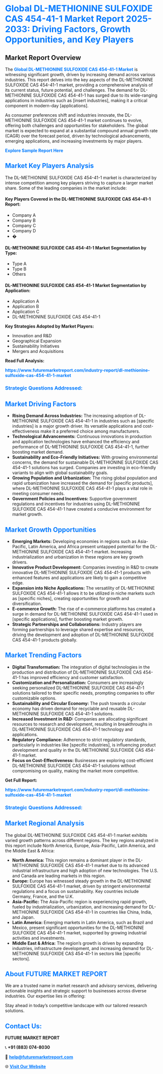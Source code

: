 <h1 style="color: #007BFF;">Global DL-METHIONINE SULFOXIDE CAS 454-41-1 Market Report 2025-2033: Driving Factors, Growth Opportunities, and Key Players</h1>

<section id="overview">
<h2>Market Report Overview</h2>
<p>The <a href="https://www.futuremarketreport.com/industry-report/dl-methionine-sulfoxide-cas-454-41-1-market" style="color: #007BFF; text-decoration: none;"><strong>Global DL-METHIONINE SULFOXIDE CAS 454-41-1 Market</strong></a> is witnessing significant growth, driven by increasing demand across various industries. This report delves into the key aspects of the DL-METHIONINE SULFOXIDE CAS 454-41-1 market, providing a comprehensive analysis of its current status, future potential, and challenges. The demand for DL-METHIONINE SULFOXIDE CAS 454-41-1 has surged due to its wide-ranging applications in industries such as [insert industries], making it a critical component in modern-day [applications].</p>
<p>As consumer preferences shift and industries innovate, the DL-METHIONINE SULFOXIDE CAS 454-41-1 market continues to evolve, offering both challenges and opportunities for stakeholders. The global market is expected to expand at a substantial compound annual growth rate (CAGR) over the forecast period, driven by technological advancements, emerging applications, and increasing investments by major players.</p>
</section>

<section id="overview">
<p><a href="https://www.futuremarketreport.com/request-sample/reportId=111977" style="color: #007BFF; text-decoration: none;"><strong>Explore Sample Report Here</strong></a></p>
</section>

<section id="key-players">
<h2 style="color: #007BFF;">Market Key Players Analysis</h2>
<p>The DL-METHIONINE SULFOXIDE CAS 454-41-1 market is characterized by intense competition among key players striving to capture a larger market share. Some of the leading companies in the market include:</p>
<h4>Key Players Covered in the DL-METHIONINE SULFOXIDE CAS 454-41-1 Report:</h4>
<ul><li>Company A</li><li>Company B</li><li>Company C</li><li>Company D</li><li>�</li></ul>
<h4>DL-METHIONINE SULFOXIDE CAS 454-41-1 Market Segmentation by Type:</h4>
<ul><li>Type A</li><li>Type B</li><li>Others</li></ul>

<h4>DL-METHIONINE SULFOXIDE CAS 454-41-1 Market Segmentation by Application:</h4>
<ul><li>Application A</li><li>Application B</li><li>Application C</li><li>DL-METHIONINE SULFOXIDE CAS 454-41-1</li></ul>
<p><strong>Key Strategies Adopted by Market Players:</strong></p>
<ul>
<li>Innovation and R&D</li>
<li>Geographical Expansion</li>
<li>Sustainability Initiatives</li>
<li>Mergers and Acquisitions</li>
</ul>
</section>

<section>
<p><strong>Read Full Analysis: </strong></p><a href="https://www.futuremarketreport.com/industry-report/dl-methionine-sulfoxide-cas-454-41-1-market" style="color: #007BFF; text-decoration: none;"><strong>https://www.futuremarketreport.com/industry-report/dl-methionine-sulfoxide-cas-454-41-1-market</strong></a>
<h3 style="color: #007BFF;">Strategic Questions Addressed:</h3>
</section>

<section id="driving-factors">
<h2 style="color: #007BFF;">Market Driving Factors</h2>
<ul>
<li><strong>Rising Demand Across Industries:</strong> The increasing adoption of DL-METHIONINE SULFOXIDE CAS 454-41-1 in industries such as [specific industries] is a major growth driver. Its versatile applications and cost-effectiveness make it a preferred choice among manufacturers.</li>
<li><strong>Technological Advancements:</strong> Continuous innovations in production and application technologies have enhanced the efficiency and performance of DL-METHIONINE SULFOXIDE CAS 454-41-1, further boosting market demand.</li>
<li><strong>Sustainability and Eco-Friendly Initiatives:</strong> With growing environmental concerns, the demand for sustainable DL-METHIONINE SULFOXIDE CAS 454-41-1 solutions has surged. Companies are investing in eco-friendly variants to align with global sustainability goals.</li>
<li><strong>Growing Population and Urbanization:</strong> The rising global population and rapid urbanization have increased the demand for [specific products], where DL-METHIONINE SULFOXIDE CAS 454-41-1 plays a vital role in meeting consumer needs.</li>
<li><strong>Government Policies and Incentives:</strong> Supportive government regulations and incentives for industries using DL-METHIONINE SULFOXIDE CAS 454-41-1 have created a conducive environment for market growth.</li>
</ul>
</section>

<section id="growth-opportunities">
<h2 style="color: #007BFF;">Market Growth Opportunities</h2>
<ul>
<li><strong>Emerging Markets:</strong> Developing economies in regions such as Asia-Pacific, Latin America, and Africa present untapped potential for the DL-METHIONINE SULFOXIDE CAS 454-41-1 market. Increasing industrialization and urbanization in these regions are key growth drivers.</li>
<li><strong>Innovative Product Development:</strong> Companies investing in R&D to create innovative DL-METHIONINE SULFOXIDE CAS 454-41-1 products with enhanced features and applications are likely to gain a competitive edge.</li>
<li><strong>Expansion into Niche Applications:</strong> The versatility of DL-METHIONINE SULFOXIDE CAS 454-41-1 allows it to be utilized in niche markets such as [specific niches], creating opportunities for growth and diversification.</li>
<li><strong>E-commerce Growth:</strong> The rise of e-commerce platforms has created a surge in demand for DL-METHIONINE SULFOXIDE CAS 454-41-1 used in [specific applications], further boosting market growth.</li>
<li><strong>Strategic Partnerships and Collaborations:</strong> Industry players are forming partnerships to leverage shared expertise and resources, driving the development and adoption of DL-METHIONINE SULFOXIDE CAS 454-41-1 products globally.</li>
</ul>
</section>

<section id="trending-factors">
<h2 style="color: #007BFF;">Market Trending Factors</h2>
<ul>
<li><strong>Digital Transformation:</strong> The integration of digital technologies in the production and distribution of DL-METHIONINE SULFOXIDE CAS 454-41-1 has improved efficiency and customer satisfaction.</li>
<li><strong>Customization and Personalization:</strong> Consumers are increasingly seeking personalized DL-METHIONINE SULFOXIDE CAS 454-41-1 solutions tailored to their specific needs, prompting companies to offer customizable options.</li>
<li><strong>Sustainability and Circular Economy:</strong> The push towards a circular economy has driven demand for recyclable and reusable DL-METHIONINE SULFOXIDE CAS 454-41-1 solutions.</li>
<li><strong>Increased Investment in R&D:</strong> Companies are allocating significant resources to research and development, resulting in breakthroughs in DL-METHIONINE SULFOXIDE CAS 454-41-1 technology and applications.</li>
<li><strong>Regulatory Compliance:</strong> Adherence to strict regulatory standards, particularly in industries like [specific industries], is influencing product development and quality in the DL-METHIONINE SULFOXIDE CAS 454-41-1 market.</li>
<li><strong>Focus on Cost-Effectiveness:</strong> Businesses are exploring cost-efficient DL-METHIONINE SULFOXIDE CAS 454-41-1 solutions without compromising on quality, making the market more competitive.</li>
</ul>
</section>

<section>
<p><strong>Get Full Report: </strong></p><a href="https://www.futuremarketreport.com/industry-report/dl-methionine-sulfoxide-cas-454-41-1-market" style="color: #007BFF; text-decoration: none;"><strong>https://www.futuremarketreport.com/industry-report/dl-methionine-sulfoxide-cas-454-41-1-market</strong></a>
<h3 style="color: #007BFF;">Strategic Questions Addressed:</h3>
</section>


<section id="regional-analysis">
<h2 style="color: #007BFF;">Market Regional Analysis</h2>
<p>The global DL-METHIONINE SULFOXIDE CAS 454-41-1 market exhibits varied growth patterns across different regions. The key regions analyzed in this report include North America, Europe, Asia-Pacific, Latin America, and the Middle East & Africa:</p>
<ul>
<li><strong>North America:</strong> This region remains a dominant player in the DL-METHIONINE SULFOXIDE CAS 454-41-1 market due to its advanced industrial infrastructure and high adoption of new technologies. The U.S. and Canada are leading markets in this region.</li>
<li><strong>Europe:</strong> Europe has witnessed steady growth in the DL-METHIONINE SULFOXIDE CAS 454-41-1 market, driven by stringent environmental regulations and a focus on sustainability. Key countries include Germany, France, and the U.K.</li>
<li><strong>Asia-Pacific:</strong> The Asia-Pacific region is experiencing rapid growth, fueled by industrialization, urbanization, and increasing demand for DL-METHIONINE SULFOXIDE CAS 454-41-1 in countries like China, India, and Japan.</li>
<li><strong>Latin America:</strong> Emerging markets in Latin America, such as Brazil and Mexico, present significant opportunities for the DL-METHIONINE SULFOXIDE CAS 454-41-1 market, supported by growing industrial activities and investments.</li>
<li><strong>Middle East & Africa:</strong> The region’s growth is driven by expanding industries, infrastructure development, and increasing demand for DL-METHIONINE SULFOXIDE CAS 454-41-1 in sectors like [specific sectors].</li>
</ul>
</section>

<footer>
<h2 style="color: #007BFF;">About FUTURE MARKET REPORT</h2>
<p>We are a trusted name in market research and advisory services, delivering actionable insights and strategic support to businesses across diverse industries. Our expertise lies in offering:</p>

<p>Stay ahead in today’s competitive landscape with our tailored research solutions.</p>

<h2 style="color: #007BFF;">Contact Us:</h2>
<p><strong>FUTURE MARKET REPORT</strong></p>
<p>📞 <strong>+91 (883) 074-8030</strong></p>
<p>📧 <strong><a href="mailto:help@futuremarketreport.com" style="color: #007BFF;">help@futuremarketreport.com</a></strong></p>
<p>🌐 <strong><a href="https://www.futuremarketreport.com/" style="color: #007BFF;">Visit Our Website</a></strong></p>
</footer>